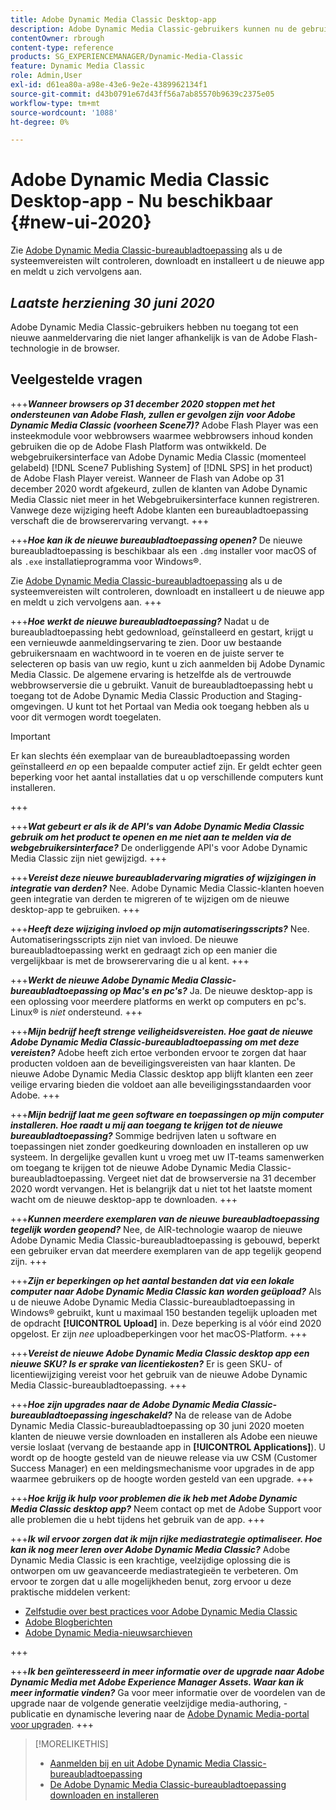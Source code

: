 ```yaml
---
title: Adobe Dynamic Media Classic Desktop-app
description: Adobe Dynamic Media Classic-gebruikers kunnen nu de gebruikersinterface volledig vernieuwen. De ervaring biedt een bijgewerkte aanmelding met koppelingen naar waardevolle bronnen en deze update is bovendien niet langer afhankelijk van de Adobe Flash in de browser.
contentOwner: rbrough
content-type: reference
products: SG_EXPERIENCEMANAGER/Dynamic-Media-Classic
feature: Dynamic Media Classic
role: Admin,User
exl-id: d61ea80a-a98e-43e6-9e2e-4389962134f1
source-git-commit: d43b0791e67d43ff56a7ab85570b9639c2375e05
workflow-type: tm+mt
source-wordcount: '1088'
ht-degree: 0%

---
```


# Adobe Dynamic Media Classic Desktop-app - Nu beschikbaar {#new-ui-2020}

Zie [Adobe Dynamic Media Classic-bureaubladtoepassing](/help/dynamic-media-classic-desktop-app.md) als u de systeemvereisten wilt controleren, downloadt en installeert u de nieuwe app en meldt u zich vervolgens aan.

## _Laatste herziening 30 juni 2020_

Adobe Dynamic Media Classic-gebruikers hebben nu toegang tot een nieuwe aanmeldervaring die niet langer afhankelijk is van de Adobe Flash-technologie in de browser.

## Veelgestelde vragen

+++**_Wanneer browsers op 31 december 2020 stoppen met het ondersteunen van Adobe Flash, zullen er gevolgen zijn voor Adobe Dynamic Media Classic (voorheen Scene7)?_**
Adobe Flash Player was een insteekmodule voor webbrowsers waarmee webbrowsers inhoud konden gebruiken die op de Adobe Flash Platform was ontwikkeld. De webgebruikersinterface van Adobe Dynamic Media Classic (momenteel gelabeld) [!DNL Scene7 Publishing System] of [!DNL SPS] in het product) de Adobe Flash Player vereist. Wanneer de Flash van Adobe op 31 december 2020 wordt afgekeurd, zullen de klanten van Adobe Dynamic Media Classic niet meer in het Webgebruikersinterface kunnen registreren. Vanwege deze wijziging heeft Adobe klanten een bureaubladtoepassing verschaft die de browserervaring vervangt.
+++

+++**_Hoe kan ik de nieuwe bureaubladtoepassing openen?_**
De nieuwe bureaubladtoepassing is beschikbaar als een `.dmg` installer voor macOS of als `.exe` installatieprogramma voor Windows®.

Zie [Adobe Dynamic Media Classic-bureaubladtoepassing](/help/dynamic-media-classic-desktop-app.md) als u de systeemvereisten wilt controleren, downloadt en installeert u de nieuwe app en meldt u zich vervolgens aan.
+++

<!-- NEWSLETTER IS DEAD The download links are also available by way of the [Adobe Dynamic Media Classic newsletter subscription page.](https://www.adobe.com/subscription/dynamic-media-newsletter.html) -->

+++**_Hoe werkt de nieuwe bureaubladtoepassing?_**
Nadat u de bureaubladtoepassing hebt gedownload, geïnstalleerd en gestart, krijgt u een vernieuwde aanmeldingservaring te zien. Door uw bestaande gebruikersnaam en wachtwoord in te voeren en de juiste server te selecteren op basis van uw regio, kunt u zich aanmelden bij Adobe Dynamic Media Classic. De algemene ervaring is hetzelfde als de vertrouwde webbrowserversie die u gebruikt. Vanuit de bureaubladtoepassing hebt u toegang tot de Adobe Dynamic Media Classic Production and Staging-omgevingen. U kunt tot het Portaal van Media ook toegang hebben als u voor dit vermogen wordt toegelaten.

>[!IMPORTANT]
>
>Er kan slechts één exemplaar van de bureaubladtoepassing worden geïnstalleerd *en* op een bepaalde computer actief zijn. Er geldt echter geen beperking voor het aantal installaties dat u op verschillende computers kunt installeren.

+++

+++**_Wat gebeurt er als ik de API&#39;s van Adobe Dynamic Media Classic gebruik om het product te openen en me niet aan te melden via de webgebruikersinterface?_**
De onderliggende API&#39;s voor Adobe Dynamic Media Classic zijn niet gewijzigd.
+++

+++**_Vereist deze nieuwe bureaubladervaring migraties of wijzigingen in integratie van derden?_**
Nee. Adobe Dynamic Media Classic-klanten hoeven geen integratie van derden te migreren of te wijzigen om de nieuwe desktop-app te gebruiken.
+++

+++**_Heeft deze wijziging invloed op mijn automatiseringsscripts?_**
Nee. Automatiseringsscripts zijn niet van invloed. De nieuwe bureaubladtoepassing werkt en gedraagt zich op een manier die vergelijkbaar is met de browserervaring die u al kent.
+++

+++**_Werkt de nieuwe Adobe Dynamic Media Classic-bureaubladtoepassing op Mac&#39;s en pc&#39;s?_**
Ja. De nieuwe desktop-app is een oplossing voor meerdere platforms en werkt op computers en pc&#39;s. Linux® is *niet* ondersteund.
+++

+++**_Mijn bedrijf heeft strenge veiligheidsvereisten. Hoe gaat de nieuwe Adobe Dynamic Media Classic-bureaubladtoepassing om met deze vereisten?_**
Adobe heeft zich ertoe verbonden ervoor te zorgen dat haar producten voldoen aan de beveiligingsvereisten van haar klanten. De nieuwe Adobe Dynamic Media Classic desktop app blijft klanten een zeer veilige ervaring bieden die voldoet aan alle beveiligingsstandaarden voor Adobe.
+++

+++**_Mijn bedrijf laat me geen software en toepassingen op mijn computer installeren. Hoe raadt u mij aan toegang te krijgen tot de nieuwe bureaubladtoepassing?_**
Sommige bedrijven laten u software en toepassingen niet zonder goedkeuring downloaden en installeren op uw systeem. In dergelijke gevallen kunt u vroeg met uw IT-teams samenwerken om toegang te krijgen tot de nieuwe Adobe Dynamic Media Classic-bureaubladtoepassing. Vergeet niet dat de browserversie na 31 december 2020 wordt vervangen. Het is belangrijk dat u niet tot het laatste moment wacht om de nieuwe desktop-app te downloaden.
+++

+++**_Kunnen meerdere exemplaren van de nieuwe bureaubladtoepassing tegelijk worden geopend?_**
Nee, de AIR-technologie waarop de nieuwe Adobe Dynamic Media Classic-bureaubladtoepassing is gebouwd, beperkt een gebruiker ervan dat meerdere exemplaren van de app tegelijk geopend zijn.
+++

+++**_Zijn er beperkingen op het aantal bestanden dat via een lokale computer naar Adobe Dynamic Media Classic kan worden geüpload?_**
Als u de nieuwe Adobe Dynamic Media Classic-bureaubladtoepassing in Windows® gebruikt, kunt u maximaal 150 bestanden tegelijk uploaden met de opdracht **[!UICONTROL Upload]** in. Deze beperking is al vóór eind 2020 opgelost. Er zijn *nee* uploadbeperkingen voor het macOS-Platform.
+++

+++**_Vereist de nieuwe Adobe Dynamic Media Classic desktop app een nieuwe SKU? Is er sprake van licentiekosten?_**
Er is geen SKU- of licentiewijziging vereist voor het gebruik van de nieuwe Adobe Dynamic Media Classic-bureaubladtoepassing.
+++

+++**_Hoe zijn upgrades naar de Adobe Dynamic Media Classic-bureaubladtoepassing ingeschakeld?_**
Na de release van de Adobe Dynamic Media Classic-bureaubladtoepassing op 30 juni 2020 moeten klanten de nieuwe versie downloaden en installeren als Adobe een nieuwe versie loslaat (vervang de bestaande app in **[!UICONTROL Applications]**). U wordt op de hoogte gesteld van de nieuwe release via uw CSM (Customer Success Manager) en een meldingsmechanisme voor upgrades in de app waarmee gebruikers op de hoogte worden gesteld van een upgrade.
+++

+++**_Hoe krijg ik hulp voor problemen die ik heb met Adobe Dynamic Media Classic desktop app?_**
Neem contact op met de Adobe Support voor alle problemen die u hebt tijdens het gebruik van de app.
+++

+++**_Ik wil ervoor zorgen dat ik mijn rijke mediastrategie optimaliseer. Hoe kan ik nog meer leren over Adobe Dynamic Media Classic?_**
Adobe Dynamic Media Classic is een krachtige, veelzijdige oplossing die is ontworpen om uw geavanceerde mediastrategieën te verbeteren. Om ervoor te zorgen dat u alle mogelijkheden benut, zorg ervoor u deze praktische middelen verkent:

* [Zelfstudie over best practices voor Adobe Dynamic Media Classic](https://experienceleague.adobe.com/docs/experience-manager-learn/dynamic-media-classic-tutorial/overview.html)
* [Adobe Blogberichten](https://blog.adobe.com/)<!-- (https://blog.adobe.com/tag/dynamic-media/) -->
* [Adobe Dynamic Media-nieuwsarchieven](https://experienceleague.adobe.com/docs/dynamic-media-classic/using/dynamic-media-newsletter.html)

+++

<!-- HIDDEN AUGUST 2, 2021 BECAUSE THE NEWSLETTER WAS DISCONTINUED Plus, [subscribe to the Dynamic Media newsletter](https://www.adobe.com/subscription/dynamic-media-newsletter.html) to stay current on the latest news, information, training opportunities, powerful features available to you such as [Smart Imaging](https://experienceleague.adobe.com/docs/experience-manager-65/assets/dynamic/imaging-faq.html#dynamic), and the complementary audit program. -->

+++**_Ik ben geïnteresseerd in meer informatie over de upgrade naar Adobe Dynamic Media met Adobe Experience Manager Assets. Waar kan ik meer informatie vinden?_**
Ga voor meer informatie over de voordelen van de upgrade naar de volgende generatie veelzijdige media-authoring, -publicatie en dynamische levering naar de [Adobe Dynamic Media-portal voor upgraden](https://exploreadobe.com/dynamic-media-upgrade/).
+++

>[!MORELIKETHIS]
>
>* [Aanmelden bij en uit Adobe Dynamic Media Classic-bureaubladtoepassing](/help/signing-out.md)
>* [De Adobe Dynamic Media Classic-bureaubladtoepassing downloaden en installeren](/help/dynamic-media-classic-desktop-app.md)


<!-- SAVE - OLD LINK TO BEST PRACTICES GUIDE IN PDF https://www.adobe.com/content/dam/www/us/en/marketing/experience-manager-assets/dynamic-media/adobe-dynamic-media-classic-best-practices-guide.pdf -->